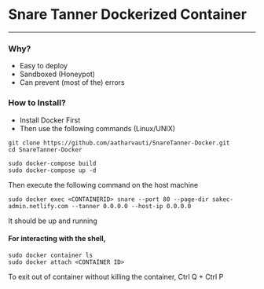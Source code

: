 # Snare Tanner Dockerized Container
---

### Why?
- Easy to deploy
- Sandboxed (Honeypot)
- Can prevent (most of the) errors 

### How to Install?
- Install Docker First
- Then use the following commands (Linux/UNIX)

```
git clone https://github.com/aatharvauti/SnareTanner-Docker.git
cd SnareTanner-Docker

sudo docker-compose build
sudo docker-compose up -d
```

Then execute the following command on the host machine

```
sudo docker exec <CONTAINERID> snare --port 80 --page-dir sakec-admin.netlify.com --tanner 0.0.0.0 --host-ip 0.0.0.0
```

It should be up and running

#### For interacting with the shell,
```
sudo docker container ls
sudo docker attach <CONTAINER ID>
```

To exit out of container without killing the container,
Ctrl Q + Ctrl P




